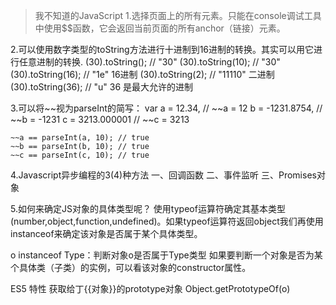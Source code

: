 >我不知道的JavaScript
1.选择页面上的所有元素。只能在console调试工具中使用$$函数，它会返回当前页面的所有anchor（链接）元素。

2.可以使用数字类型的toString方法进行十进制到16进制的转换。其实可以用它进行任意进制的转换.
	(30).toString();   // "30"
	(30).toString(10); // "30"
	(30).toString(16); // "1e" 16进制
	(30).toString(2); // "11110" 二进制
	(30).toString(36); // "u" 36 是最大允许的进制

3.可以将~~视为parseInt的简写：
	var a = 12.34, // ~~a = 12
    b = -1231.8754, // ~~b = -1231
    c = 3213.000001 // ~~c = 3213

	~~a == parseInt(a, 10); // true
	~~b == parseInt(b, 10); // true
	~~c == parseInt(c, 10); // true

4.Javascript异步编程的3(4)种方法
一、回调函数
二、事件监听
三、Promises对象

5.如何来确定JS对象的具体类型呢？
使用typeof运算符确定其基本类型(number,object,function,undefined)。如果typeof运算符返回object我们再使用instanceof来确定该对象是否属于某个具体类型。

o instanceof Type：判断对象o是否属于Type类型
如果要判断一个对象是否为某个具体类（子类）的实例，可以看该对象的constructor属性。

ES5 特性
		获取给丁{{对象}}的prototype对象 Object.getPrototypeOf(o)
